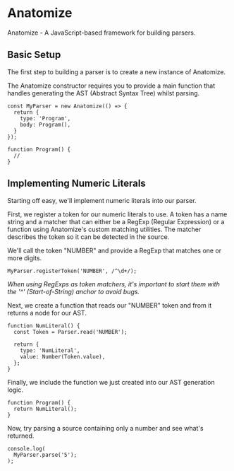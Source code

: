 # Anatomize

Anatomize - A JavaScript-based framework for building parsers.

## Basic Setup

The first step to building a parser is to create a new instance of Anatomize.

The Anatomize constructor requires you to provide a main function that handles generating the AST (Abstract Syntax Tree) whilst parsing.

```
const MyParser = new Anatomize(() => {
  return {
    type: 'Program',
    body: Program(),
  }
});

function Program() {
  //
}
```

## Implementing Numeric Literals

Starting off easy, we'll implement numeric literals into our parser.

First, we register a token for our numeric literals to use. A token has a name string and a matcher that can either be a RegExp (Regular Expression) or a function using Anatomize's custom matching utilities. The matcher describes the token so it can be detected in the source.

We'll call the token "NUMBER" and provide a RegExp that matches one or more digits.

```
MyParser.registerToken('NUMBER', /^\d+/);
```

*When using RegExps as token matchers, it's important to start them with the '^' (Start-of-String) anchor to avoid bugs.*

Next, we create a function that reads our "NUMBER" token and from it returns a node for our AST.

```
function NumLiteral() {
  const Token = Parser.read('NUMBER');

  return {
    type: 'NumLiteral',
    value: Number(Token.value),
  };
}
```

Finally, we include the function we just created into our AST generation logic.

```
function Program() {
  return NumLiteral();
}
```

Now, try parsing a source containing only a number and see what's returned.

```
console.log(
  MyParser.parse('5');
);
```
